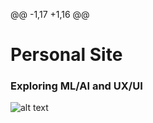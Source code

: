 @@ -1,17 +1,16 @@
# Personal Site
### Exploring ML/AI and UX/UI
![alt text](https://tenor.com/en-CA/view/gojo-satoru-jujutsu-kaisen-jujutsu-kaisen-season-2-heaven-gojo-toji-fushiguro-gif-2585727771152689286)
